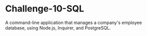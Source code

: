 # Challenge-10-SQL
A command-line application that manages a company's employee database, using Node.js, Inquirer, and PostgreSQL.
